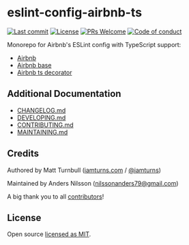 # eslint-config-airbnb-ts

[![Last commit](https://img.shields.io/github/last-commit/nilzona/eslint-config-airbnb-ts.svg?style=flat-square)](https://github.com/nilzona/eslint-config-airbnb-ts/graphs/commit-activity) [![License](https://img.shields.io/github/license/nilzona/eslint-config-airbnb-ts.svg?style=flat-square)](https://github.com/nilzona/eslint-config-airbnb-ts/blob/master/LICENSE) [![PRs Welcome](https://img.shields.io/badge/PRs-welcome-brightgreen.svg?style=flat-square)](https://github.com/nilzona/eslint-config-airbnb-ts/blob/master/CONTRIBUTING.md) [![Code of conduct](https://img.shields.io/badge/code%20of-conduct-ff69b4.svg?style=flat-square)](https://github.com/nilzona/eslint-config-airbnb-ts/blob/master/CODE_OF_CONDUCT.md)

Monorepo for Airbnb's ESLint config with TypeScript support:

- [Airbnb](packages/eslint-config-airbnb-ts/README.md)
- [Airbnb base](packages/eslint-config-airbnb-base-ts/README.md)
- [Airbnb ts decorator](packages/eslint-config-airbnb-ts-decorator/README.md)

## Additional Documentation

- [CHANGELOG.md](CHANGELOG.md)
- [DEVELOPING.md](DEVELOPING.md)
- [CONTRIBUTING.md](CONTRIBUTING.md)
- [MAINTAINING.md](MAINTAINING.md)

## Credits

Authored by Matt Turnbull ([iamturns.com](https://iamturns.com) / [@iamturns](https://twitter.com/iamturns))

Maintained by Anders Nilsson (nilssonanders79@gmail.com)

A big thank you to all [contributors](https://github.com/nilzona/eslint-config-airbnb-ts/graphs/contributors)!

## License

Open source [licensed as MIT](https://github.com/nilzona/eslint-config-airbnb-ts/blob/master/LICENSE).
